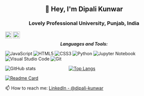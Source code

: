 ## <div align="center">👋 Hey, I'm Dipali Kunwar </div>
### <div align="center">Lovely Professional University, Punjab, India</div>

<a href="https://www.linkedin.com/in/dipali-kunwar">
  <img align="left" alt="Dipali Kunwar" width="22px" src="https://cdn.jsdelivr.net/npm/simple-icons@v3/icons/linkedin.svg" />
</a>
<a href="https://github.com/dipalikunwar">
  <img align="left" alt="Dipali's Github" width="22px" src="https://cdn.jsdelivr.net/npm/simple-icons@v3/icons/github.svg" />
</a>

</br>

***<div align="center">Languages and Tools:</div>***

![JavaScript](https://img.shields.io/badge/javascript-%23323330.svg?style=for-the-badge&logo=javascript&logoColor=%23F7DF1E)
![HTML5](https://img.shields.io/badge/html5-%23E34F26.svg?style=for-the-badge&logo=html5&logoColor=white)
![CSS3](https://img.shields.io/badge/css3-%231572B6.svg?style=for-the-badge&logo=css3&logoColor=white)
![Python](https://img.shields.io/badge/python-3670A0?style=for-the-badge&logo=python&logoColor=ffdd54)
![Jupyter Notebook](https://img.shields.io/badge/jupyter-%23FA0F00.svg?style=for-the-badge&logo=jupyter&logoColor=white)
![Visual Studio Code](https://img.shields.io/badge/Visual%20Studio%20Code-0078d7.svg?style=for-the-badge&logo=visual-studio-code&logoColor=white)
![Git](https://img.shields.io/badge/git-%23F05033.svg?style=for-the-badge&logo=git&logoColor=white)


![GitHub stats](https://github-readme-stats.vercel.app/api?username=dipalikunwar&show_icons=true&theme=radical) &emsp;&emsp;&emsp;&emsp;&emsp;&emsp;&emsp; 
[![Top Langs](https://github-readme-stats.vercel.app/api/top-langs/?username=dipalikunwar&layout=compact)](https://ionicabizau.github.io/github-profile-languages/api.html?dipalikunwar)
<br>

[![Readme Card](https://github-readme-stats.vercel.app/api/pin/?username=dipalikunwar&repo=leap_non_leap_year_project)](https://github.com/dipalikunwar/leap_non_leap_year_project)
<br>

📫 How to reach me: [LinkedIn - @dipali-kunwar](https://www.linkedin.com/in/dipali-kunwar/)

